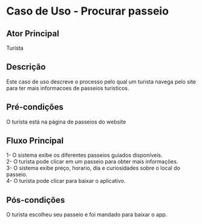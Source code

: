 # Caso de Uso - Procurar passeio
## Ator Principal
Turista

## Descrição  
Este caso de uso descreve o processo pelo qual um turista navega pelo site para ter mais informacoes de passeios turisticos.

## Pré-condições
O turista está na página de passeios do website

## Fluxo Principal
1- O sistema exibe os diferentes passeios guiados disponíveis.  
2- O turista pode clicar em um passeio para obter mais informações.  
3- O sistema exibe preço, horario, dia e curiosidades sobre o local do passeio.  
4- O turista pode clicar para baixar o aplicativo.  

## Pós-condições
O turista escolheu seu passeio e foi mandado para baixar o app.  
